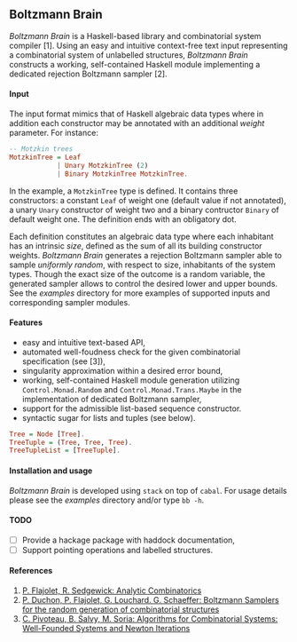 Boltzmann Brain
---------------

*Boltzmann Brain* is a Haskell-based library and combinatorial system
compiler [1].  Using an easy and intuitive context-free text input representing 
a combinatorial system of unlabelled structures, *Boltzmann Brain* constructs 
a working, self-contained Haskell module implementing a dedicated rejection
Boltzmann sampler [2].

#### Input
The input format mimics that of Haskell algebraic data types where in addition each
constructor may be annotated with an additional *weight* parameter. For instance:

```hs
-- Motzkin trees
MotzkinTree = Leaf
            | Unary MotzkinTree (2)
            | Binary MotzkinTree MotzkinTree.
   ```
In the example, a ```MotzkinTree``` type is defined. It contains three constructors: a constant ```Leaf``` of weight one (default value if not annotated), a unary ```Unary``` constructor of weight two and a binary contructor ```Binary``` of default weight one. The definition ends with an obligatory dot.

Each definition constitutes an algebraic data type where each inhabitant has an intrinsic *size*, defined as the sum of all its building constructor weights. *Boltzmann Brain* generates a rejection Boltzmann sampler able to sample *uniformly random*, with respect to size, inhabitants of the system types. Though the exact size of the outcome is a random variable, the generated sampler allows to control the desired lower and upper bounds. See the *examples* directory for more examples of supported inputs and corresponding sampler modules.

#### Features
- easy and intuitive text-based API,
- automated well-foudness check for the given combinatorial specification (see [3]),
- singularity approximation within a desired error bound,
- working, self-contained Haskell module generation utilizing ```Control.Monad.Random``` and ```Control.Monad.Trans.Maybe``` in the implementation of dedicated Boltzmann sampler,
- support for the admissible list-based sequence constructor.
- syntactic sugar for lists and tuples (see below).

```hs
Tree = Node [Tree].
TreeTuple = (Tree, Tree, Tree).
TreeTupleList = [TreeTuple].
```

#### Installation and usage
*Boltzmann Brain* is developed using ```stack``` on top of ```cabal```.
 For usage details please see the *examples* directory and/or type ```bb -h```.

#### TODO
- [ ] Provide a hackage package with haddock documentation,
- [ ] Support pointing operations and labelled structures.

#### References
1. [P. Flajolet, R. Sedgewick: Analytic Combinatorics](http://algo.inria.fr/flajolet/Publications/book.pdf)
2. [P. Duchon, P. Flajolet, G. Louchard. G. Schaeffer: Boltzmann Samplers for the random generation of combinatorial structures](http://algo.inria.fr/flajolet/Publications/DuFlLoSc04.pdf)
3. [C. Pivoteau, B. Salvy, M. Soria: Algorithms for Combinatorial Systems: Well-Founded Systems and Newton Iterations](https://arxiv.org/abs/1109.2688)
